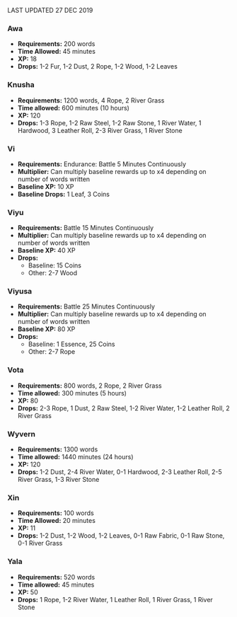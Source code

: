 LAST UPDATED 27 DEC 2019

### Awa

- **Requirements:** 200 words
- **Time Allowed:** 45 minutes
- **XP:** 18
- **Drops:** 1-2 Fur, 1-2 Dust, 2 Rope, 1-2 Wood, 1-2 Leaves

### Knusha

- **Requirements:** 1200 words, 4 Rope, 2 River Grass
- **Time allowed:** 600 minutes (10 hours)
- **XP:** 120
- **Drops:** 1-3 Rope, 1-2 Raw Steel, 1-2 Raw Stone, 1 River Water, 1 Hardwood, 3 Leather Roll, 2-3 River Grass, 1 River Stone

### Vi

- **Requirements:** Endurance: Battle 5 Minutes Continuously
- **Multiplier:** Can multiply baseline rewards up to x4 depending on number of words written
- **Baseline XP:** 10 XP
- **Baseline Drops:** 1 Leaf, 3 Coins 

### Viyu

- **Requirements:** Battle 15 Minutes Continuously
- **Multiplier:** Can multiply baseline rewards up to x4 depending on number of words written
- **Baseline XP:** 40 XP
- **Drops:** 
  - Baseline: 15 Coins
  - Other: 2-7 Wood

### Viyusa

- **Requirements:** Battle 25 Minutes Continuously
- **Multiplier:** Can multiply baseline rewards up to x4 depending on number of words written
- **Baseline XP:** 80 XP
- **Drops:** 
  - Baseline: 1 Essence, 25 Coins
  - Other: 2-7 Rope

### Vota

- **Requirements:** 800 words, 2 Rope, 2 River Grass
- **Time allowed:** 300 minutes (5 hours)
- **XP:** 80
- **Drops:** 2-3 Rope, 1 Dust, 2 Raw Steel, 1-2 River Water, 1-2 Leather Roll, 2 River Grass

### Wyvern

- **Requirements:** 1300 words
- **Time allowed:** 1440 minutes (24 hours)
- **XP:** 120
- **Drops:** 1-2 Dust, 2-4 River Water, 0-1 Hardwood, 2-3 Leather Roll, 2-5 River Grass, 1-3 River Stone

### Xin

- **Requirements:** 100 words
- **Time Allowed:** 20 minutes
- **XP:** 11
- **Drops:** 1-2 Dust, 1-2 Wood, 1-2 Leaves, 0-1 Raw Fabric, 0-1 Raw Stone, 0-1 River Grass

### Yala

- **Requirements:** 520 words
- **Time allowed:** 45 minutes
- **XP:** 50
- **Drops:** 1 Rope, 1-2 River Water, 1 Leather Roll, 1 River Grass, 1 River Stone

